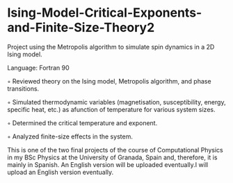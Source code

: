 # Ising-Model-Critical-Exponents-and-Finite-Size-Theory2
Project using the Metropolis algorithm to simulate spin dynamics in a 2D Ising model.

Language: Fortran 90

◦ Reviewed theory on the Ising model, Metropolis algorithm, and phase transitions.

◦ Simulated thermodynamic variables (magnetisation, susceptibility, energy, specific heat, etc.) as afunction of temperature for various system sizes.

◦ Determined the critical temperature and exponent.

◦ Analyzed finite-size effects in the system.

This is one of the two final projects of the course of Computational Physics in my BSc Physics at the University of Granada, Spain and, therefore, it is mainly in Spanish. An English version will be uploaded eventually.I will upload an English version eventually.
